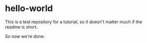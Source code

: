 # hello-world

This is a test repository for a tutorial, so it doesn't matter much if the readme is short.

So now we're done.
